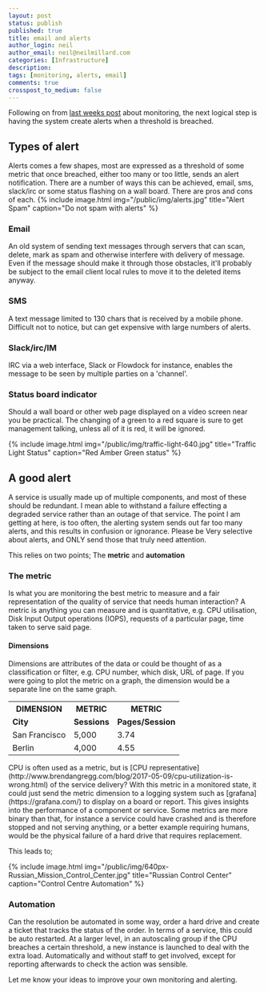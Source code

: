 ```yaml
---
layout: post
status: publish
published: true
title: email and alerts
author_login: neil
author_email: neil@neilmillard.com
categories: [Infrastructure]
description:
tags: [monitoring, alerts, email]
comments: true
crosspost_to_medium: false
---
```

Following on from [last weeks post](/2017/05/07/monitoring/index.html) about monitoring, the next logical step is having the system create alerts when a threshold is breached.

## Types of alert
Alerts comes a few shapes, most are expressed as a threshold of some metric that once breached, either too many or too little, sends an alert notification. There are a number of ways this can be achieved, email, sms, slack/irc or some status flashing on a wall board. There are pros and cons of each.
{% include image.html
      img="/public/img/alerts.jpg"
      title="Alert Spam"
      caption="Do not spam with alerts" %}
### Email
An old system of sending text messages through servers that can scan, delete, mark as spam and otherwise interfere with delivery of message.
Even if the message should make it through those obstacles, it'll probably be subject to the email client local rules to move it to the deleted items anyway.
### SMS
A text message limited to 130 chars that is received by a mobile phone. Difficult not to notice, but can get expensive with large numbers of alerts.
### Slack/irc/IM
IRC via a web interface, Slack or Flowdock for instance, enables the message to be seen by multiple parties on a 'channel'.
### Status board indicator
Should a wall board or other web page displayed on a video screen near you be practical. The changing of a green to a red square is sure to get management talking, unless all of it is red, it will be ignored.

{% include image.html
      img="/public/img/traffic-light-640.jpg"
      title="Traffic Light Status"
      caption="Red Amber Green status" %}
## A good alert
A service is usually made up of multiple components, and most of these should be redundant. I mean able to withstand a failure effecting a degraded service rather than an outage of that service.
The point I am getting at here, is too often, the alerting system sends out far too many alerts, and this results in confusion or ignorance. Please be Very selective about alerts, and ONLY send those that truly need attention.

This relies on two points; The **metric** and **automation**

### The metric
Is what you are monitoring the best metric to measure and a fair representation of the quality of service that needs human interaction?
A metric is anything you can measure and is quantitative, e.g. CPU utilisation, Disk Input Output operations (IOPS), requests of a particular page, time taken to serve said page.
#### Dimensions
Dimensions are attributes of the data or could be thought of as a classification or filter, e.g. CPU number, which disk, URL of page.
If you were going to plot the metric on a graph, the dimension would be a separate line on the same graph.
<table class="nice-table wide">
  <tbody>
    <tr>
      <th>
        DIMENSION</th>
      <th>
        METRIC</th>
      <th>
        METRIC</th>
    </tr>
    <tr>
      <td>
        <strong>City</strong></td>
      <td>
        <strong>Sessions</strong></td>
      <td>
        <strong>Pages/Session</strong></td>
    </tr>
    <tr>
      <td>
        San Francisco</td>
      <td>
        5,000</td>
      <td>
        3.74</td>
    </tr>
    <tr>
      <td>
        Berlin</td>
      <td>
        4,000</td>
      <td>
        4.55</td>
    </tr>
  </tbody>
</table>
CPU is often used as a metric, but is [CPU representative](http://www.brendangregg.com/blog/2017-05-09/cpu-utilization-is-wrong.html) of the service delivery?
With this metric in a monitored state, it could just send the metric dimension to a logging system such as [grafana](https://grafana.com/) to display on a board or report. This gives insights into the performance of a component or service.
Some metrics are more binary than that, for instance a service could have crashed and is therefore stopped and not serving anything, or a better example requiring humans, would be the physical failure of a hard drive that requires replacement.

This leads to;

{% include image.html
      img="/public/img/640px-Russian_Mission_Control_Center.jpg"
      title="Russian Control Center"
      caption="Control Centre Automation" %}
### Automation
Can the resolution be automated in some way, order a hard drive and create a ticket that tracks the status of the order.
In terms of a service, this could be auto restarted. At a larger level, in an autoscaling group if the CPU breaches a certain threshold, a new instance is launched to deal with the extra load. Automatically and without staff to get involved, except for reporting afterwards to check the action was sensible.

Let me know your ideas to improve your own monitoring and alerting.


